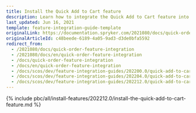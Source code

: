 ```yaml
---
title: Install the Quick Add to Cart feature
description: Learn how to integrate the Quick Add to Cart feature into a Spryker project.
last_updated: Jun 16, 2021
template: feature-integration-guide-template
originalLink: https://documentation.spryker.com/2021080/docs/quick-order-feature-integration
originalArticleId: c48beede-6189-4a05-9ad3-d3de0bfa5592
redirect_from:
  - /2021080/docs/quick-order-feature-integration
  - /2021080/docs/en/quick-order-feature-integration
  - /docs/quick-order-feature-integration
  - /docs/en/quick-order-feature-integration
  - /docs/scos/dev/feature-integration-guides/202200.0/quick-add-to-cart-feature-integration.html
  - /docs/scos/dev/feature-integration-guides/202204.0/quick-add-to-cart-feature-integration.html
  - /docs/scos/dev/feature-integration-guides/202212.0/quick-add-to-cart-feature-integration.html  
---
```

{% include pbc/all/install-features/202212.0/install-the-quick-add-to-cart-feature.md %} <!-- To edit, see /_includes/pbc/all/install-features/202212.0/install-the-quick-add-to-cart-feature.md -->
